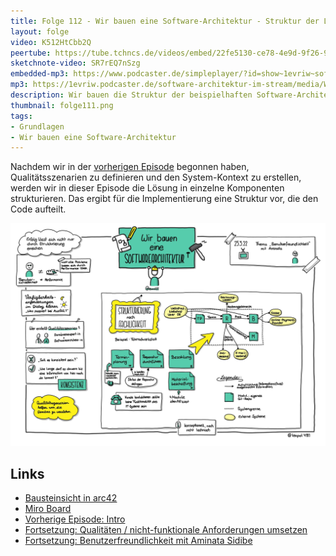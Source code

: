 ```yaml
---
title: Folge 112 - Wir bauen eine Software-Architektur - Struktur der Lösung
layout: folge
video: K512HtCbb2Q
peertube: https://tube.tchncs.de/videos/embed/22fe5130-ce78-4e9d-9f26-960661a069f6
sketchnote-video: SR7rEQ7nSzg
embedded-mp3: https://www.podcaster.de/simpleplayer/?id=show~1evriw~software-architektur-im-stream~pod-d063844c519b9221e10c3e868e&v=1647196300
mp3: https://1evriw.podcaster.de/software-architektur-im-stream/media/WirBauenEineSoftwareArchitekturStrukturDerLoesung.mp3
description: Wir bauen die Struktur der beispielhaften Software-Architektur.
thumbnail: folge111.png
tags:
- Grundlagen
- Wir bauen eine Software-Architektur
---
```


Nachdem wir in der [vorherigen Episode](/2022/02/25/folge111.html)
begonnen haben, Qualitätsszenarien zu definieren und den
System-Kontext zu erstellen, werden wir in dieser Episode die Lösung
in einzelne Komponenten strukturieren. Das ergibt für die
Implementierung eine Struktur vor, die den Code aufteilt.

![Sketchnotes](/sketchnotes/folge112.jpg)

## Links

* [Bausteinsicht in arc42](https://docs.arc42.org/section-5/)
* [Miro Board](/sketchnotes/folge112-miro-board.pdf)
* [Vorherige Episode: Intro](/2022/02/25/folge111.html)
* [Fortsetzung: Qualitäten / nicht-funktionale Anforderungen
  umsetzen](/2022/03/25/folge113.html)
* [Fortsetzung: Benutzerfreundlichkeit mit Aminata Sidibe](/2022/04/01/folge114.html)
